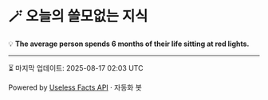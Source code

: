 # 🪄 오늘의 쓸모없는 지식

💡 **The average person spends 6 months of their life sitting at red lights.**

---
⏳ 마지막 업데이트: 2025-08-17 02:03 UTC

Powered by [Useless Facts API](https://uselessfacts.jsph.pl/) · 자동화 봇